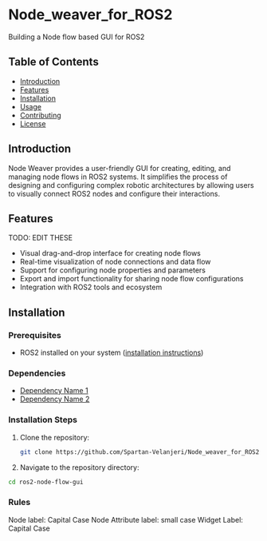# Node_weaver_for_ROS2
Building a Node flow based GUI for ROS2

## Table of Contents

- [Introduction](#introduction)
- [Features](#features)
- [Installation](#installation)
- [Usage](#usage)
- [Contributing](#contributing)
- [License](#license)

## Introduction
Node Weaver provides a user-friendly GUI for creating, editing, and managing node flows in ROS2 systems. It simplifies the process of designing and configuring complex robotic architectures by allowing users to visually connect ROS2 nodes and configure their interactions.

## Features
TODO: EDIT THESE
- Visual drag-and-drop interface for creating node flows
- Real-time visualization of node connections and data flow
- Support for configuring node properties and parameters
- Export and import functionality for sharing node flow configurations
- Integration with ROS2 tools and ecosystem

## Installation

### Prerequisites

- ROS2 installed on your system ([installation instructions](https://index.ros.org/doc/ros2/Installation/))

### Dependencies

- [Dependency Name 1](link)
- [Dependency Name 2](link)

### Installation Steps
1. Clone the repository:
   ```bash
   git clone https://github.com/Spartan-Velanjeri/Node_weaver_for_ROS2.git
   ```

2. Navigate to the repository directory:
```bash
cd ros2-node-flow-gui
```

### Rules

Node label: Capital Case
Node Attribute label: small case
Widget Label: Capital Case

